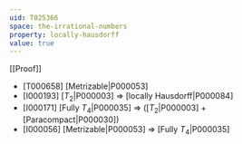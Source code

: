 ```yaml
---
uid: T025366
space: the-irrational-numbers
property: locally-hausdorff
value: true
---
```

[[Proof]]

* [T000658] [Metrizable|P000053]
* [I000193] [$T_2$|P000003] => [locally Hausdorff|P000084]
* [I000171] [Fully $T_4$|P000035] => ([$T_2$|P000003] + [Paracompact|P000030])
* [I000056] [Metrizable|P000053] => [Fully $T_4$|P000035]

